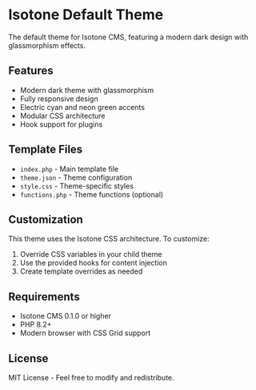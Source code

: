 # Isotone Default Theme

The default theme for Isotone CMS, featuring a modern dark design with glassmorphism effects.

## Features

- Modern dark theme with glassmorphism
- Fully responsive design
- Electric cyan and neon green accents
- Modular CSS architecture
- Hook support for plugins

## Template Files

- `index.php` - Main template file
- `theme.json` - Theme configuration
- `style.css` - Theme-specific styles
- `functions.php` - Theme functions (optional)

## Customization

This theme uses the Isotone CSS architecture. To customize:

1. Override CSS variables in your child theme
2. Use the provided hooks for content injection
3. Create template overrides as needed

## Requirements

- Isotone CMS 0.1.0 or higher
- PHP 8.2+
- Modern browser with CSS Grid support

## License

MIT License - Feel free to modify and redistribute.